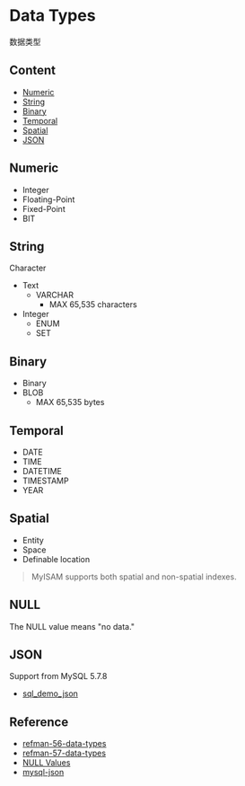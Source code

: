 # Data Types
数据类型

## Content

- [Numeric](#numeric)
- [String](#string)
- [Binary](#binary)
- [Temporal](#temporal)
- [Spatial](#spatial)
- [JSON](#json)

## Numeric

- Integer
- Floating-Point
- Fixed-Point
- BIT

## String
Character

- Text
  - VARCHAR
    - MAX 65,535 characters
- Integer
  - ENUM
  - SET

## Binary

- Binary
- BLOB
  - MAX 65,535 bytes

## Temporal

- DATE
- TIME
- DATETIME
- TIMESTAMP
- YEAR

## Spatial

- Entity
- Space
- Definable location

> MyISAM supports both spatial and non-spatial indexes.

## NULL

The NULL value means "no data."

## JSON
Support from MySQL 5.7.8

- [sql_demo_json](../../scripts/sql_dev/DataType_json.sql)


## Reference

- [refman-56-data-types](https://dev.mysql.com/doc/refman/5.6/en/data-types.html)
- [refman-57-data-types](https://dev.mysql.com/doc/refman/5.7/en/data-types.html)
- [NULL Values](https://dev.mysql.com/doc/refman/5.7/en/null-values.html)
- [mysql-json](https://dev.mysql.com/doc/refman/5.7/en/json.html)